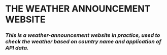 # THE WEATHER ANNOUNCEMENT WEBSITE

### _This is a weather-announcement website in practice, used to check the weather based on country name and application of API data._

